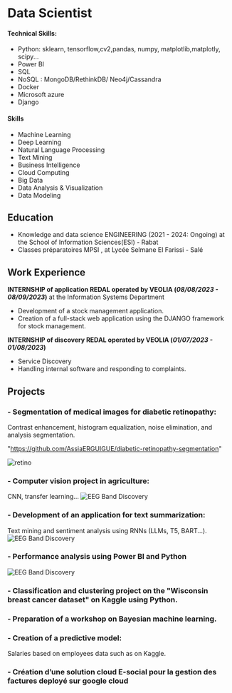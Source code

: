 # Data Scientist

#### Technical Skills: 
- Python: sklearn, tensorflow,cv2,pandas, numpy, matplotlib,matplotly, scipy...
- Power BI
- SQL
- NoSQL : MongoDB/RethinkDB/ Neo4j/Cassandra
- Docker 
- Microsoft azure 
- Django

#### Skills
- Machine Learning
- Deep Learning
- Natural Language Processing
- Text Mining
- Business Intelligence
- Cloud Computing
- Big Data
- Data Analysis & Visualization
- Data Modeling

## Education
- Knowledge and data science ENGINEERING (2021 - 2024: Ongoing) at the School of Information Sciences(ESI) - Rabat
- Classes préparatoires MPSI , at Lycée Selmane El Farissi - Salé

## Work Experience
**INTERNSHIP of application REDAL operated by VEOLIA  (_08/08/2023 - 08/09/2023_)** at the Information Systems Department
- Development of a stock management application.
- Creation of a full-stack web application using the DJANGO framework for stock management.

**INTERNSHIP of discovery REDAL operated by VEOLIA  (_01/07/2023 - 01/08/2023_)**
- Service Discovery
- Handling internal software and responding to complaints.

## Projects

### - Segmentation of medical images for diabetic retinopathy:

Contrast enhancement, histogram equalization, noise elimination, and analysis segmentation. 

"https://github.com/AssiaERGUIGUE/diabetic-retinopathy-segmentation"

![retino](/assets/img/eeg_band_discovery.jpeg)

### - Computer vision project in agriculture: 

CNN, transfer learning...
![EEG Band Discovery](/assets/img/eeg_band_discovery.jpeg)
### - Development of an application for text summarization:
Text mining and sentiment analysis using RNNs (LLMs, T5, BART...).
![EEG Band Discovery](/assets/img/eeg_band_discovery.jpeg)

### - Performance analysis using Power BI and Python


![EEG Band Discovery](/assets/img/eeg_band_discovery.jpeg)

### - Classification and clustering project on the "Wisconsin breast cancer dataset" on Kaggle using Python.

### - Preparation of a workshop on Bayesian machine learning.

### - Creation of a predictive model:
Salaries based on employees data such as  on Kaggle.

### - Création d’une solution cloud E-social pour la gestion des factures deployé sur google cloud



